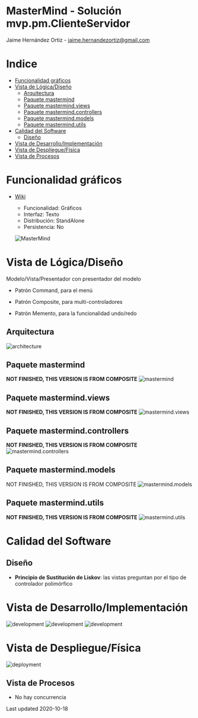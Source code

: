 # MasterMind - Solución mvp.pm.ClienteServidor

Jaime Hernández Ortiz - jaime.hernandezortiz@gmail.com

# Indice
 - [Funcionalidad gráficos](#Funcionalidad-gráficos)
 - [Vista de Lógica/Diseño](#Vista-de-LógicaDiseño)
    * [Arquitectura](#Arquitectura)
    * [Paquete mastermind](#Paquete-mastermind)
    * [Paquete mastermind.views](#Paquete-mastermindviews)
    * [Paquete mastermind.controllers](#Paquete-mastermindcontrollers)
    * [Paquete mastermind.models](#Paquete-mastermindmodels)
    * [Paquete mastermind.utils](#Paquete-mastermindutils)
 - [Calidad del Software](#Calidad-del-Software)
    * [Diseño](#Diseño)
 - [Vista de Desarrollo/Implementación](#Vista-de-DesarrolloImplementación)
 - [Vista de Despliegue/Física](#Vista-de-DespliegueFísica)
 - [Vista de Procesos](#Vista-de-Procesos)

# Funcionalidad gráficos
 - [Wiki](https://en.wikipedia.org/wiki/Mastermind_(board_game))
    - Funcionalidad: Gráficos
    - Interfaz: Texto
    - Distribución: StandAlone
    - Persistencia: No
 
    ![MasterMind](https://github.com/zuldare/masterCloudURJC-1-calidad-softwar/mvp.pm.ClienteServidor/docs/images/300px-mastermind.jpg?raw=true)
 
# Vista de Lógica/Diseño
Modelo/Vista/Presentador con presentador del modelo

* Patrón Command, para el menú

* Patrón Composite, para multi-controladores

* Patrón Memento, para la funcionalidad undo/redo

## Arquitectura
![architecture](/docs/images/MasterMindArquitecture.png?raw=true)

## Paquete mastermind
**NOT FINISHED, THIS VERSION IS FROM COMPOSITE**
![mastermind](/docs/images/PackageMasterMind.png?raw=true)

## Paquete mastermind.views 
**NOT FINISHED, THIS VERSION IS FROM COMPOSITE**
![mastermind.views](/docs/images/PackageMasterMindViews.png?raw=true)

## Paquete mastermind.controllers
**NOT FINISHED, THIS VERSION IS FROM COMPOSITE**
![mastermind.controllers](/docs/images/PackageMasterMindControllers.png?raw=true)

## Paquete mastermind.models
NOT FINISHED, THIS VERSION IS FROM COMPOSITE
![mastermind.models](/docs/images/PackageMasterMindModels.png?raw=true)

## Paquete mastermind.utils
**NOT FINISHED, THIS VERSION IS FROM COMPOSITE**
![mastermind.utils](/docs/images/PackageMasterMindUtils.png?raw=true)

# Calidad del Software

## Diseño

- **Principio de Sustitución de Liskov**: las vistas preguntan por el tipo de controlador polimórfico
  
# Vista de Desarrollo/Implementación
![development](/docs/images/MasterMindDevelopment.png?raw=true)
![development](/docs/images/MasterMindDevelopmentClient.png?raw=true)
![development](/docs/images/MasterMindDevelopmentServer.png?raw=true)

# Vista de Despliegue/Física
![deployment](/docs/images/MasterMindDeployment.png?raw=true)

## Vista de Procesos

-   No hay concurrencia

Last updated 2020-10-18